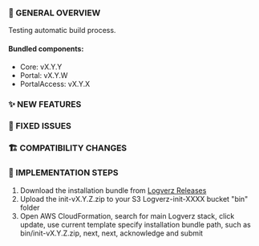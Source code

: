 ### 👀 GENERAL OVERVIEW
Testing automatic build process.


####  Bundled components:
*  Core: vX.Y.Y
*  Portal: vX.Y.W
*  PortalAccess: vX.Y.X

### ✨ NEW FEATURES



### 🐛 FIXED ISSUES



### 🏗️ COMPATIBILITY CHANGES



### 🚀 IMPLEMENTATION STEPS

1. Download the installation bundle from [Logverz Releases](https://github.com/logleads/LogverzReleases/releases)
2. Upload the init-vX.Y.Z.zip to your S3 Logverz-init-XXXX bucket "bin" folder
3. Open AWS CloudFormation, search for main Logverz stack, click update, use current template specify
   installation bundle path, such as bin/init-vX.Y.Z.zip, next, next, acknowledge and submit